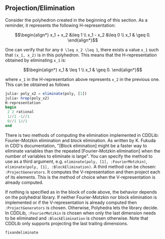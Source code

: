 ## Projection/Elimination

Consider the polyhedron created in the beginning of this section. As a reminder, it represents the following H-representation:
```math
\begin{align*}
  x_1 + x_2 &\leq 1 \\
  x_1 - x_2 &\leq 0 \\
  x_1 & \geq 0.
\end{align*}
```

One can verify that for any ``0 \leq x_2 \leq 1``, there exists a value ``x_1`` such that ``(x_1, x_2)`` is in this polyhedron.
This means that the H-representation obtained by eliminating ``x_1`` is:

```math
\begin{align*}
  x_1 & \leq 1 \\
  x_1 & \geq 0.
\end{align*}
```

where ``x_1`` in the H-representation above represents ``x_2`` in the previous one.
This can be obtained as follows
```julia
julia> poly_x2 = eliminate(poly, [1])
julia> hrep(poly_x2)
H-representation
begin
 2 2 rational
 1//1 -1//1
 0//1 1//1
end
```

There is two methods of computing the elimination implemented in CDDLib: Fourier-Motzkin elimination and block elimination.
As written by K. Fukuda in CDD's documentation, "[Block elimination] might be a faster way to eliminate variables than the repeated [Fourier-Motzkin elimination] when the number of variables to eliminate is large".
You can specify the method to use as a third argument, e.g. `eliminate(poly, [1], :FourierMotzkin)`, `eliminate(poly, [1], :BlockElimination)`.
A third method can be chosen: `:ProjectGenerators`.
It computes the V-representation and then project each of its elements.
This is the method of choice when the V-representation is already computed.

If nothing is specified as in the block of code above, the behavior depends on the polyhedral library.
If neither Fourier-Motzkin nor block elimination is implemented or if the V-representation is already computed then `:ProjectGenerators` is chosen.
Otherwise, Polyhedra lets the library decide. In CDDLib, `:FourierMotzkin` is chosen when only the last dimension needs to be eliminated and `:BlockElimination` is chosen otherwise.
Note that CDDLib only supports projecting the last trailing dimensions.

```@docs
fixandeliminate
```
